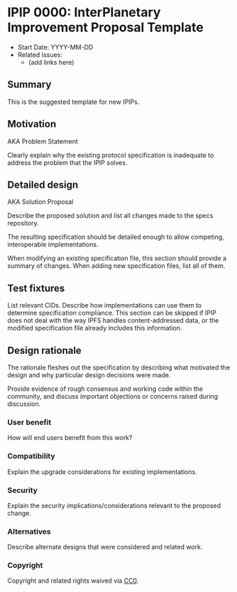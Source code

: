 # IPIP 0000: InterPlanetary Improvement Proposal Template

<!-- IPIP number will be assigned by an editor. When opening a pull request to
submit your IPIP, please use number 0000 and an abbreviated title in the filename,
`0000-draft-title-abbrev.md`. -->

- Start Date: YYYY-MM-DD
- Related Issues:
  - (add links here)

## Summary

<!--One paragraph explanation of the IPIP.-->
This is the suggested template for new IPIPs.

## Motivation

AKA Problem Statement

Clearly explain why the existing protocol specification is inadequate
to address the problem that the IPIP solves.

## Detailed design

AKA Solution Proposal

Describe the proposed solution and list all changes made to the specs repository.

The resulting specification should be detailed enough to allow competing,
interoperable implementations.

When modifying an existing specification file, this section should provide a
summary of changes. When adding new specification files, list all of them.

## Test fixtures

List relevant CIDs. Describe how implementations can use them to determine
specification compliance. This section can be skipped if IPIP does not deal
with the way IPFS handles content-addressed data, or the modified specification
file already includes this information.

## Design rationale

The rationale fleshes out the specification by describing what motivated
the design and why particular design decisions were made.

Provide evidence of rough consensus and working code within the community,
and discuss important objections or concerns raised during discussion.

### User benefit

How will end users benefit from this work?

### Compatibility

Explain the upgrade considerations for existing implementations.

### Security

Explain the security implications/considerations relevant to the proposed change.

### Alternatives

Describe alternate designs that were considered and related work.

### Copyright

Copyright and related rights waived via [CC0](https://creativecommons.org/publicdomain/zero/1.0/).
